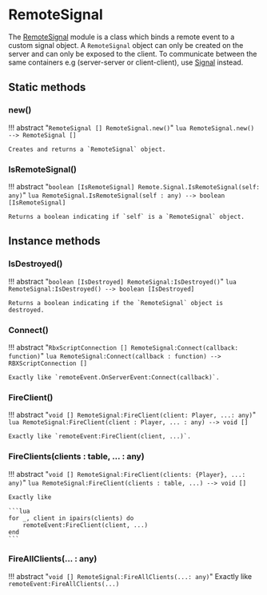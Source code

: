 # RemoteSignal

The [RemoteSignal](https://github.com/angrybino/Comet/blob/master/src/Util/Remote/RemoteSignal.lua) module is a class which binds a remote event to a custom signal object. A `RemoteSignal` object can only be created on the server and can only be exposed to the client. To communicate between the same containers e.g (server-server or client-client), use [Signal]() instead.

## Static methods

### new()
!!! abstract "`RemoteSignal [] RemoteSignal.new()`"
	```lua
	RemoteSignal.new() --> RemoteSignal []
	```
	
	Creates and returns a `RemoteSignal` object.

### IsRemoteSignal()
!!! abstract "`boolean [IsRemoteSignal] Remote.Signal.IsRemoteSignal(self: any)`"
	```lua
	RemoteSignal.IsRemoteSignal(self : any) --> boolean [IsRemoteSignal]
	```
	
	Returns a boolean indicating if `self` is a `RemoteSignal` object.

## Instance methods

### IsDestroyed()
!!! abstract "`boolean [IsDestroyed] RemoteSignal:IsDestroyed()`"
	```lua
	RemoteSignal:IsDestroyed() --> boolean [IsDestroyed]
	```
	
	Returns a boolean indicating if the `RemoteSignal` object is destroyed.

### Connect()
!!! abstract "`RbxScriptConnection [] RemoteSignal:Connect(callback: function)`"
	```lua
	RemoteSignal:Connect(callback : function) --> RBXScriptConnection []
	```
	
	Exactly like `remoteEvent.OnServerEvent:Connect(callback)`.

### FireClient()
!!! abstract "`void [] RemoteSignal:FireClient(client: Player, ...: any)`"
	```lua
	RemoteSignal:FireClient(client : Player, ... : any) --> void []
	```
	
	Exactly like `remoteEvent:FireClient(client, ...)`.

### FireClients(clients : table, ... : any)
!!! abstract "`void [] RemoteSignal:FireClient(clients: {Player}, ...: any)`"
	```lua
	RemoteSignal:FireClient(clients : table, ...) --> void []
	```
	
	Exactly like 
	
	```lua
	for _, client in ipairs(clients) do
		remoteEvent:FireClient(client, ...)
	end
	```

### FireAllClients(... : any)
!!! abstract "`void [] RemoteSignal:FireAllClients(...: any)`"
	Exactly like `remoteEvent:FireAllClients(...)`